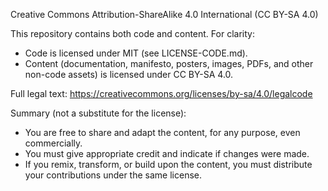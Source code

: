 Creative Commons Attribution-ShareAlike 4.0 International (CC BY-SA 4.0)

This repository contains both code and content. For clarity:
- Code is licensed under MIT (see LICENSE-CODE.md).
- Content (documentation, manifesto, posters, images, PDFs, and other non-code assets) is licensed under CC BY-SA 4.0.

Full legal text: https://creativecommons.org/licenses/by-sa/4.0/legalcode

Summary (not a substitute for the license):
- You are free to share and adapt the content, for any purpose, even commercially.
- You must give appropriate credit and indicate if changes were made.
- If you remix, transform, or build upon the content, you must distribute your contributions under the same license.
